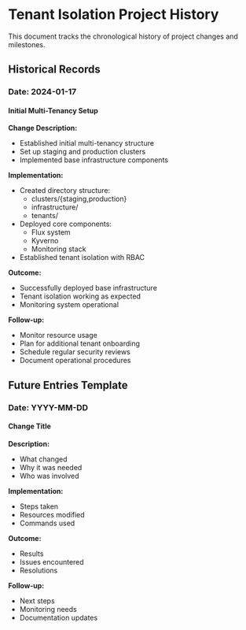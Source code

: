 # Tenant Isolation Project History

This document tracks the chronological history of project changes and milestones.

## Historical Records

### Date: 2024-01-17
#### Initial Multi-Tenancy Setup

**Change Description:**
- Established initial multi-tenancy structure
- Set up staging and production clusters
- Implemented base infrastructure components

**Implementation:**
- Created directory structure:
  - clusters/{staging,production}
  - infrastructure/
  - tenants/
- Deployed core components:
  - Flux system
  - Kyverno
  - Monitoring stack
- Established tenant isolation with RBAC

**Outcome:**
- Successfully deployed base infrastructure
- Tenant isolation working as expected
- Monitoring system operational

**Follow-up:**
- Monitor resource usage
- Plan for additional tenant onboarding
- Schedule regular security reviews
- Document operational procedures

## Future Entries Template

### Date: YYYY-MM-DD
#### Change Title

**Description:**
- What changed
- Why it was needed
- Who was involved

**Implementation:**
- Steps taken
- Resources modified
- Commands used

**Outcome:**
- Results
- Issues encountered
- Resolutions

**Follow-up:**
- Next steps
- Monitoring needs
- Documentation updates
